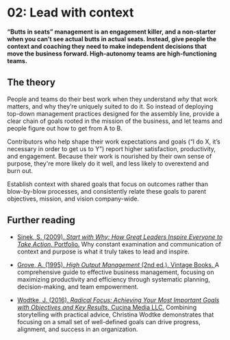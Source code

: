 # 02: Lead with context

**“Butts in seats” management is an engagement killer, and a non-starter when you can’t see actual butts in actual seats. Instead, give people the context and coaching they need to make independent decisions that move the business forward. High-autonomy teams are high-functioning teams.**

## The theory

People and teams do their best work when they understand _why_ that work matters, and why they’re uniquely suited to do it. So instead of deploying top-down management practices designed for the assembly line, provide a clear chain of goals rooted in the mission of the business, and let teams and people figure out how to get from A to B.

Contributors who help shape their work expectations and goals (“I do X, it’s necessary in order to get us to Y”) report higher satisfaction, productivity, and engagement. Because their work is nourished by their own sense of purpose, they're more likely do it well, and less likely to overextend and burn out.

Establish context with shared goals that focus on outcomes rather than blow-by-blow processes, and consistently relate these goals to parent objectives, mission, and vision company-wide.

## Further reading

- [Sinek, S. (2009). _Start with Why: How Great Leaders Inspire Everyone to Take Action_. Portfolio.](https://lccn.loc.gov/2009021862)
Why constant examination and communication of context and purpose is what it truly takes to lead and inspire.

- [Grove, A. (1995). _High Output Management_ (2nd ed.). Vintage Books. ](https://lccn.loc.gov/96110812)
A comprehensive guide to effective business management, focusing on maximizing productivity and efficiency through systematic planning, decision-making, and team empowerment.

- [Wodtke, J. (2016). _Radical Focus: Achieving Your Most Important Goals with Objectives and Key Results_. Cucina Media LLC.](https://legacycatalog.nypl.org/record=b21942993~S1) Combining storytelling with practical advice, Christina Wodtke demonstrates that focusing on a small set of well-defined goals can drive progress, alignment, and success in an organization.
